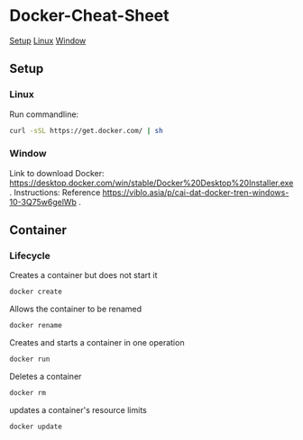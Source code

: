 # Docker-Cheat-Sheet
[Setup](#Setup)
[Linux](#Linux)
[Window](#Window)


## Setup
### Linux
Run commandline: 
```sh
curl -sSL https://get.docker.com/ | sh
```
### Window
Link to download Docker: https://desktop.docker.com/win/stable/Docker%20Desktop%20Installer.exe .
Instructions: Reference https://viblo.asia/p/cai-dat-docker-tren-windows-10-3Q75w6gelWb .

## Container
### Lifecycle
Creates a container but does not start it
```sh
docker create
```
Allows the container to be renamed
```sh
docker rename
```
Creates and starts a container in one operation
```sh
docker run
```
Deletes a container
```sh
docker rm
```
updates a container's resource limits
```sh
docker update
```
